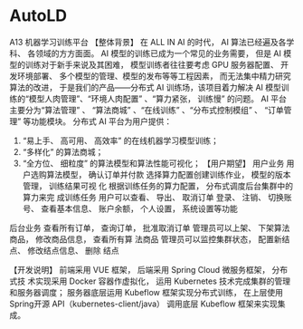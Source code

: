 # AutoLD
A13 机器学习训练平台
【整体背景】
在 ALL IN AI 的时代， AI 算法已经遍及各学科、 各领域的方方面面。 AI 模型的训练已成为一个常见的业务需要， 但是 AI 模型的训练对于新手来说及其困难， 模型训练者往往要考虑 GPU 服务器配置、 开发环境部署、 多个模型的管理、模型的发布等等工程因素， 而无法集中精力研究算法的改进， 于是我们的产品——分布式 AI 训练场，该项目着力解决 AI 模型训练的“模型人肉管理”、“环境人肉配置” 、“算力紧张， 训练慢” 的问题。
AI 平台主要分为“算法管理” 、 “算法商城” 、“在线训练” 、“分布式控制模组” 、 “订单管理” 等功能模块。
分布式 AI 平台为用户提供：
1. “易上手、 高可用、 高效率” 的在线机器学习模型训练；
2. “多样化” 的算法商城；
3. “全方位、 细粒度” 的算法模型和算法性能可视化；
【用户期望】
用户业务
用户选购算法模型， 确认订单并付款
选择算力配置创建训练作业， 模型的版本管理， 训练结果可视
化
根据训练任务的算力配置， 分布式调度后台集群中的算力来完
成训练任务
用户可以查看、 导出、 取消订单
登录、 注销、 切换账号、 查看基本信息、 账户余额， 个人设置，
系统设置等功能

后台业务
查看所有订单， 查询订单， 批准取消订单
管理员可以上架、 下架算法商品， 修改商品信息， 查看所有算
法商品
管理员可以监控集群状态， 配置新结点、 修改结点信息、 删除
结点


【开发说明】
前端采用 VUE 框架， 后端采用 Spring Cloud 微服务框架， 分布式技
术实现采用 Docker 容器作虚拟化， 运用 Kubernetes 技术完成集群的管理和服务器调度； 服务器底层运用 Kubeflow 框架实现分布式训练， 在上层使用 Spring开源 API（kubernetes-client/java） 调用底层 Kubeflow 框架来实现集成。